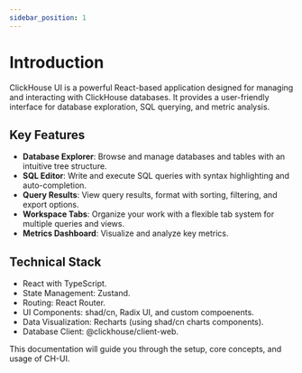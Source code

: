 ```yaml
---
sidebar_position: 1
---
```


# Introduction

ClickHouse UI is a powerful React-based application designed for managing and interacting with ClickHouse databases. It provides a user-friendly interface for database exploration, SQL querying, and metric analysis.

## Key Features

- **Database Explorer**: Browse and manage databases and tables with an intuitive tree structure.
- **SQL Editor**: Write and execute SQL queries with syntax highlighting and auto-completion.
- **Query Results**: View query results, format with sorting, filtering, and export options.
- **Workspace Tabs**: Organize your work with a flexible tab system for multiple queries and views.
- **Metrics Dashboard**: Visualize and analyze key metrics.

## Technical Stack

- React with TypeScript.
- State Management: Zustand.
- Routing: React Router.
- UI Components: shad/cn, Radix UI, and custom compoenents.
- Data Visualization: Recharts (using shad/cn charts components).
- Database Client: @clickhouse/client-web.

This documentation will guide you through the setup, core concepts, and usage of CH-UI.
